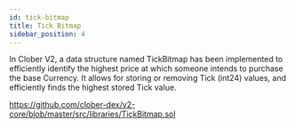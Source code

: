 ```yaml
---
id: tick-bitmap
title: Tick Bitmap
sidebar_position: 4
---
```


In Clober V2, a data structure named TickBitmap has been implemented to efficiently identify the highest price at which someone intends to purchase the base Currency. It allows for storing or removing Tick (int24) values, and efficiently finds the highest stored Tick value. 

https://github.com/clober-dex/v2-core/blob/master/src/libraries/TickBitmap.sol